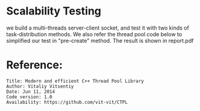 # Scalability Testing 

we build a multi-threads server-client socket, and test it with two kinds of task-distribution methods. We also refer the thread pool code below to simplified our test in "pre-create" method. The result is shown in report.pdf 

# Reference:
    Title: Modern and efficient C++ Thread Pool Library
    Author: Vitaliy Vitsentiy
    Date: Jun 11, 2014
    Code version: 1.0
    Availability: https://github.com/vit-vit/CTPL
